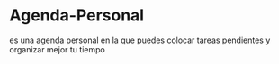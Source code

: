 # Agenda-Personal
es una agenda personal en la que puedes colocar tareas pendientes y organizar mejor tu tiempo
